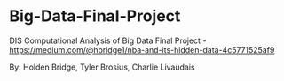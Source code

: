 # Big-Data-Final-Project
DIS Computational Analysis of Big Data Final Project - https://medium.com/@hbridge1/nba-and-its-hidden-data-4c5771525af9

By: Holden Bridge, Tyler Brosius, Charlie Livaudais
